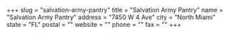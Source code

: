 +++
slug = "salvation-army-pantry"
title = "Salvation Army Pantry"
name = "Salvation Army Pantry"
address = "7450 W 4 Ave"
city = "North Miami"
state = "FL"
postal = ""
website = ""
phone = ""
fax = ""
+++
